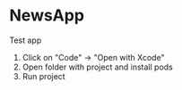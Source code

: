 # NewsApp
Test app

1) Click on "Code" -> "Open with Xcode"
2) Open folder with project and install pods
3) Run project
